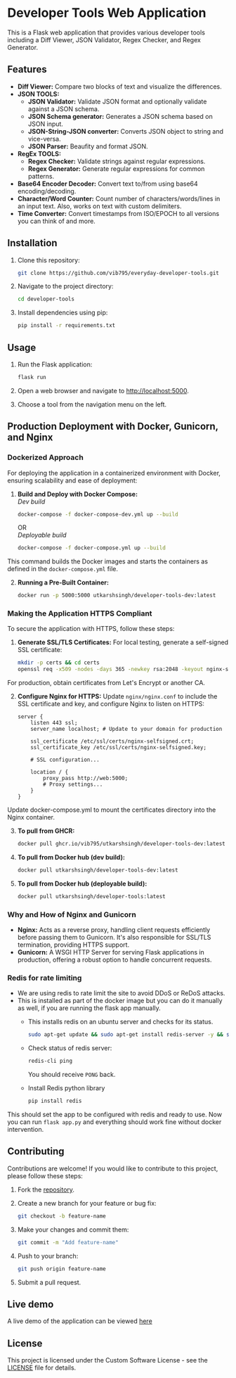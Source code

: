 # Developer Tools Web Application

This is a Flask web application that provides various developer tools including a Diff Viewer, JSON Validator, Regex Checker, and Regex Generator.

## Features

- **Diff Viewer:** Compare two blocks of text and visualize the differences.
- **JSON TOOLS:**
    - **JSON Validator:** Validate JSON format and optionally validate against a JSON schema.
    - **JSON Schema generator:** Generates a JSON schema based on JSON input.
    - **JSON-String-JSON converter:** Converts JSON object to string and vice-versa.
    - **JSON Parser:** Beaufity and format JSON.
- **RegEx TOOLS:**
    - **Regex Checker:** Validate strings against regular expressions.
    - **Regex Generator:** Generate regular expressions for common patterns.
- **Base64 Encoder Decoder:** Convert text to/from using base64 encoding/decoding.
- **Character/Word Counter:** Count number of characters/words/lines in an input text. Also, works on text with custom delimiters.
- **Time Converter:** Convert timestamps from ISO/EPOCH to all versions you can think of and more.

## Installation

1. Clone this repository:

    ```bash
    git clone https://github.com/vib795/everyday-developer-tools.git
    ```

2. Navigate to the project directory:

    ```bash
    cd developer-tools
    ```

3. Install dependencies using pip:

    ```bash
    pip install -r requirements.txt
    ```

## Usage

1. Run the Flask application:

    ```bash
    flask run
    ```

2. Open a web browser and navigate to [http://localhost:5000](http://localhost:5000).

3. Choose a tool from the navigation menu on the left.

## Production Deployment with Docker, Gunicorn, and Nginx
### Dockerized Approach
For deploying the application in a containerized environment with Docker, ensuring scalability and ease of deployment:

1. **Build and Deploy with Docker Compose:** 
    <br/>_Dev build_
    ```bash
    docker-compose -f docker-compose-dev.yml up --build
    ```
    OR
    <br/> _Deployable build_
    ```bash
    docker-compose -f docker-compose.yml up --build
    ``` 
    
This command builds the Docker images and starts the containers as defined in the `docker-compose.yml` file.

2. **Running a Pre-Built Container:**
    ```bash
    docker run -p 5000:5000 utkarshsingh/developer-tools-dev:latest
    ```

### Making the Application HTTPS Compliant
To secure the application with HTTPS, follow these steps:

1. **Generate SSL/TLS Certificates:**
For local testing, generate a self-signed SSL certificate:
    ```bash
    mkdir -p certs && cd certs
    openssl req -x509 -nodes -days 365 -newkey rsa:2048 -keyout nginx-selfsigned.key -out nginx-selfsigned.crt
    ```

For production, obtain certificates from Let's Encrypt or another CA.

2. **Configure Nginx for HTTPS:**
Update `nginx/nginx.conf` to include the SSL certificate and key, and configure Nginx to listen on HTTPS:
    ```nginx
    server {
        listen 443 ssl;
        server_name localhost; # Update to your domain for production

        ssl_certificate /etc/ssl/certs/nginx-selfsigned.crt;
        ssl_certificate_key /etc/ssl/certs/nginx-selfsigned.key;

        # SSL configuration...

        location / {
            proxy_pass http://web:5000;
            # Proxy settings...
        }
    }
    ```
Update docker-compose.yml to mount the certificates directory into the Nginx container.

3. **To pull from GHCR:**
    ```bash
    docker pull ghcr.io/vib795/utkarshsingh/developer-tools-dev:latest
    ```

4. **To pull from Docker hub (dev build):**
    ```bash
    docker pull utkarshsingh/developer-tools-dev:latest
    ```

5. **To pull from Docker hub (deployable build):**
    ```bash
    docker pull utkarshsingh/developer-tools:latest
    ```

### Why and How of Nginx and Gunicorn
- **Nginx:** Acts as a reverse proxy, handling client requests efficiently before passing them to Gunicorn. It's also responsible for SSL/TLS termination, providing HTTPS support.
- **Gunicorn:** A WSGI HTTP Server for serving Flask applications in production, offering a robust option to handle concurrent requests.

### Redis for rate limiting
- We are using redis to rate limit the site to avoid DDoS or ReDoS attacks.
- This is installed as part of the docker image but you can do it manually as well, if you are running the flask app manually.
    - This installs redis on an ubuntu server and checks for its status.   
        ```bash 
        sudo apt-get update && sudo apt-get install redis-server -y && sudo systemctl status redis
        ```
    
    - Check status of redis server:
        ```bash
        redis-cli ping
        ```
        You should receive `PONG` back.
    - Install Redis python library
        ```bash
        pip install redis
        ```
    
This should set the app to be configured with redis and ready to use. Now you can run `flask app.py` and everything should work fine without docker intervention.


## Contributing

Contributions are welcome! If you would like to contribute to this project, please follow these steps:

1. Fork the [repository](https://github.com/vib795/everyday-developer-tools.git).

2. Create a new branch for your feature or bug fix:

    ```bash
    git checkout -b feature-name
    ```

3. Make your changes and commit them:

    ```bash
    git commit -m "Add feature-name"
    ```

4. Push to your branch:

    ```bash
    git push origin feature-name
    ```

5. Submit a pull request.

## Live demo
A live demo of the application can be viewed <a href="https://utkarshsingh0609.pythonanywhere.com/" target="_blank">here</a>

## License

This project is licensed under the Custom Software License - see the [LICENSE](LICENSE) file for details.
